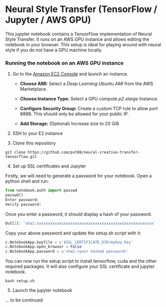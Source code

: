 # Neural Style Transfer  (TensorFlow / Jupyter / AWS GPU) 

This jupyter notebook contains a TensorFlow implementation of Neural Style Transfer. It runs on an AWS GPU instance and allows editing the notebook in your browser. This setup is ideal for playing around with neural style if you do not have a GPU machine locally. 

### Running the notebook on an AWS GPU instance

1. Go to the [Amazon EC2 Console](https://console.aws.amazon.com/ec2/v2/) and launch an instance.

   * **Choose AMI:** Select a *Deep Learning Ubuntu AMI* from the AWS Marketplace.
   
   * **Choose Instance Type:** Select a GPU compute *p2.xlarge* Instance.
      
   * **Configure Security Group:** Create a custom TCP rule to allow port 8888. This should only be allowed for your public IP. 
   
   * **Add Storage:** (Optional) Increase size to 20 GiB
   
2. SSH to your E2 instance

3. Clone this repository
```
git clone https://github.com/pvt88/neural-creative-transfer-tensorflow.git
```

4. Set up SSL certificates and Jupyter

Firstly, we will need to generate a password for your notebook. Open a python shell and run:
```python
from notebook.auth import passwd
passwd()
Enter password:
Verify password:
```
Once you enter a password, it should display a hash of your password.
```python
Out[2]: 'sha1:xxxxxxxxxxxxxxxxxxxxxxxxxxxxxxxxxxxxxxxxxxxxxxxxxxxx'
```
Copy your above password and update the setup.sh script with it: 
```python
c.NotebookApp.keyfile = u'$SSL_CERTIFICATE_DIR/mykey.key'
c.NotebookApp.open_browser = False
c.NotebookApp.password = u'sha1:<your hashed password>'
```
You can now run the setup script to install tensorflow, cuda and the other required packages. It will also configure your SSL certificate and jupyter notebook.
```
bash setup.sh
```

5. Launch the jupyter notebook

... to be continued